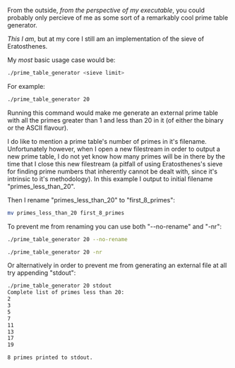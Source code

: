 From the outside, _from the perspective of my executable_, you could probably only percieve of me as some sort of a remarkably cool prime table generator.

_This I am_, but at my core I still am an implementation of the sieve of Eratosthenes.

My _most_ basic usage case would be:
```bash
./prime_table_generator <sieve limit>
```

For example:
```bash
./prime_table_generator 20
```

Running this command would make me generate an external prime table with all the primes greater than 1 and less than 20 in it (of either the binary or the ASCII flavour).

I do like to mention a prime table's number of primes in it's filename. Unfortunately however, when I open a new filestream in order to output a new prime table, I do not yet know how many primes will be in there by the time that I close this new filestream (a pitfall of using Eratosthenes's sieve for finding prime numbers that inherently cannot be dealt with, since it's intrinsic to it's methodology). In this example I output to initial filename "primes\_less\_than\_20".

Then I rename "primes\_less\_than\_20" to "first\_8\_primes":
```bash
mv primes_less_than_20 first_8_primes
```

To prevent me from renaming you can use both "--no-rename" and "-nr":
```bash
./prime_table_generator 20 --no-rename
```
```bash
./prime_table_generator 20 -nr
```

Or alternatively in order to prevent me from generating an external file at all try appending "stdout":
```bash
./prime_table_generator 20 stdout
Complete list of primes less than 20:
2
3
5
7
11
13
17
19

8 primes printed to stdout.
```
